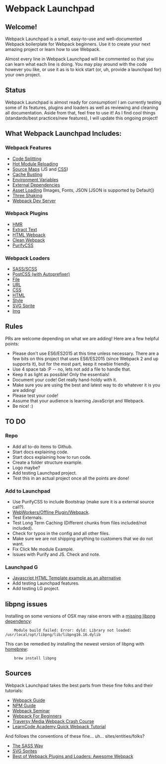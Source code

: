 # Webpack Launchpad

## Welcome!
Webpack Launchpad is a small, easy-to-use and well-documented Webpack boilerplate for Webpack beginners. Use it to create your next amazing project or learn how to use Webpack.

Almost every line in Webpack Launchpad will be commented so that you can learn what each line is doing. You may play around with the code however you like, or use it as is to kick start (or, uh, provide a launchpad for) your own project.

## Status
Webpack Launchpad is almost ready for consumption! I am currently testing some of its features, plugins and loaders as well as reviewing and cleaning all documentation. Aside from that, feel free to use it! As I find cool things (standards/best practices/new features), I will update this ongoing project!

## What Webpack Launchpad Includes:

### Webpack Features

* [Code Splitting](https://webpack.js.org/guides/code-splitting/)
* [Hot Module Reloading](https://webpack.js.org/guides/hot-module-replacement/)
* [Source Maps](https://webpack.js.org/configuration/devtool/) (JS and [CSS](https://webpack.js.org/loaders/css-loader/#sourcemap))
* [Cache Busting](https://webpack.js.org/guides/caching/)
* [Environment Variables](https://webpack.js.org/guides/environment-variables/)
* [External Dependencies](https://webpack.js.org/configuration/externals/)
* [Asset Loading](https://webpack.js.org/guides/asset-management/) (Images, Fonts, JSON [JSON is supported by Default])
* [Three Shaking](https://webpack.js.org/guides/tree-shaking/)
* [Webpack Dev Server](https://webpack.js.org/configuration/dev-server/)

### Webpack Plugins

* [HMR](https://webpack.js.org/plugins/hot-module-replacement-plugin/)
* [Extract Text](https://webpack.js.org/plugins/extract-text-webpack-plugin/)
* [HTML Webpack](https://webpack.js.org/plugins/html-webpack-plugin/)
* [Clean Webpack](https://webpack.js.org/guides/output-management/)
* [PurifyCSS](https://github.com/webpack-contrib/purifycss-webpack)

### Webpack Loaders

* [SASS/SCSS](https://github.com/webpack-contrib/sass-loader)
* [PostCSS (with Autoprefixer)](https://github.com/postcss/postcss-loader)
* [File](https://webpack.js.org/loaders/file-loader/)
* [URL](https://github.com/webpack-contrib/url-loader)
* [CSS](https://webpack.js.org/loaders/css-loader/)
* [HTML](https://webpack.js.org/loaders/html-loader/)
* [Style](https://webpack.js.org/loaders/style-loader/)
* [SVG Sprite](https://github.com/kisenka/svg-sprite-loader)
* [Img](https://github.com/thetalecrafter/img-loader)

## Rules

PRs are welcome depending on what we are adding! Here are a few helpful points:

* Please don't use ES6/ES2015 at this time unless necessary. There are a few bits on this project that uses ES6/ES2015 (since Webpack 2 and up supports it), but for the most part, keep it newbie friendly.
* Use 4 space tab :P -- no, lets not add a file to handle that.
* Keep it as light as possible! Only the essentials!
* Document your code! Get really hand-holdy with it.
* Make sure you are using the best and latest way to do whatever it is you are adding!
* Please test your code!
* Assume that your audience is learning JavaScript and Webpack.
* Be nice! :)

## TO DO

### Repo

* Add all to-do items to Github.
* Start docs explaining code.
* Start docs explaining how to run code.
* Create a folder structure example.
* Logo maybe?
* Add testing Launchpad project.
* Test this in an actual project once all the points are done!

### Add to Launchpad

* Use PurifyCSS to include Bootstrap (make sure it is a external source call?).
* [WebWorkers/Offline Plugin/Webpack](https://github.com/NekR/offline-plugin).
* Test Externals.
* Test Long Term Caching (Different chunks from files included/not included).
* Check for typos in the config and all other files.
* Make sure we are not shipping anything to customers that we do not want.
* Fix Click Me module Example.
* Issues with Purify and JS. Check and note.

### Launchpad G

* [Javascript HTML Template example as an alternative](https://github.com/jantimon/html-webpack-plugin/tree/master/examples/javascript-advanced)
* Add testing Launchpad features.
* Add testing LG project.

## libpng issues

Installing on some versions of OSX may raise errors with a [missing libpng dependency](https://github.com/tcoopman/image-webpack-loader/issues/51#issuecomment-273597313):

		Module build failed: Error: dyld: Library not loaded: /usr/local/opt/libpng/lib/libpng16.16.dylib

This can be remedied by installing the newest version of libpng with [homebrew](http://brew.sh/):

		brew install libpng

## Sources

Webpack Launchpad takes the best parts from these fine folks and their tutorials:

* [Webpack Guide](https://webpack.js.org/guides/)
* [NPM Guide](https://www.sitepoint.com/beginners-guide-node-package-manager/)
* [Webpack Seminar](https://www.youtube.com/watch?v=eWmkBNBTbMM)
* [Webpack For Beginners](https://www.youtube.com/playlist?list=PL55RiY5tL51rcCnrOrZixuOsZhAHHy6os)
* [Traversy Media Webpack Crash Course](https://www.youtube.com/watch?v=lziuNMk_8eQ)
* [LearnCode Academy Quick Webpack Tutorial](https://www.youtube.com/watch?v=9kJVYpOqcVU)

And follows the conventions of these fine... uh... sites/entities/folks?

* [The SASS Way](http://thesassway.com/beginner/how-to-structure-a-sass-project)
* [SVG Sprites](https://www.webdesignerdepot.com/2017/05/how-to-create-and-manage-svg-sprites/)
* [Best of Webpack Plugins and Loaders: Awesome Webpack](https://github.com/webpack-contrib/awesome-webpack#webpack-plugins)
